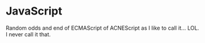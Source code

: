 JavaScript
==========

Random odds and end of ECMAScript of ACNEScript as I like to call it... LOL. I never call it that.
